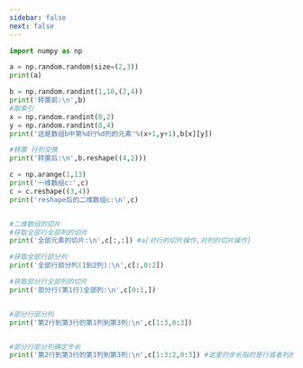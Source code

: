 ```yaml
---
sidebar: false
next: false
---
```

<BlogInfo/>






```python
import numpy as np

a = np.random.random(size=(2,3))
print(a)

b = np.random.randint(1,10,(2,4))
print('转置前:\n',b)
#取索引
x = np.random.randint(0,2)
y = np.random.randint(0,4)
print('这是数组b中第%d行%d列的元素'%(x+1,y+1),b[x][y])

#转置 行列交换
print('转置后:\n',b.reshape((4,2)))

c = np.arange(1,13)
print('一维数组c:',c)
c = c.reshape((3,4))
print('reshape后的二维数组c:\n',c)


#二维数组的切片
#获取全部行全部列的切片
print('全部元素的切片:\n',c[:,:]) #a[对行的切片操作,对列的切片操作]

#获取全部行部分列
print('全部行部分列(1到2列):\n',c[:,0:2])

#获取部分行全部列的切片
print('部分行(第1行)全部列:\n',c[0:1,])


#部分行部分列
print('第2行到第3行的第1列到第3列:\n',c[1:3,0:3])


#部分行部分列确定步长
print('第2行到第3行的第1列到第3列:\n',c[1:3:2,0:3]) #这里的步长指的是行或者列的步长












```






<ActionBox />
        
<style>#top-box {margin-top:0.5rem!important;}</style>